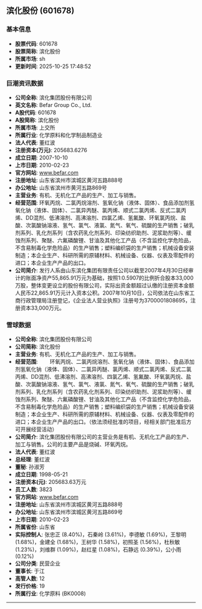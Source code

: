 ## 滨化股份 (601678)

### 基本信息

- **股票代码**: 601678
- **股票简称**: 滨化股份
- **所属市场**: sh
- **更新时间**: 2025-10-25 17:48:52

### 巨潮资讯数据

- **公司全称**: 滨化集团股份有限公司
- **英文名称**: Befar Group Co., Ltd.
- **A股代码**: 601678
- **A股简称**: 滨化股份
- **所属市场**: 上交所
- **所属行业**: 化学原料和化学制品制造业
- **法人代表**: 董红波
- **注册资本(万元)**: 205683.6276
- **成立日期**: 2007-10-10
- **上市日期**: 2010-02-23
- **官方网站**: www.befar.com
- **注册地址**: 山东省滨州市滨城区黄河五路888号
- **办公地址**: 山东省滨州市黄河五路869号
- **主营业务**: 有机、无机化工产品的生产、加工与销售。
- **经营范围**: 环氧丙烷、二氯丙烷溶剂、氢氧化钠（液体、固体）、食品添加剂氢氧化钠（液体、固体）、二氯异丙醚、氯丙烯、顺式二氯丙烯、反式二氯丙烯、DD混剂、低沸溶剂、高沸溶剂、四氯乙烯、氢氟酸、环氧氯丙烷、盐酸、次氯酸钠溶液、氢气、氯气、液氯、氮气、氧气、硫酸的生产销售；破乳剂系列、乳化剂系列（含农药乳化剂系列、印染纺织助剂、泥浆助剂等）、缓蚀剂系列、聚醚、六氟磷酸锂、甘油及其他化工产品（不含监控化学危险品，不含易制毒化学危险品）的生产销售；塑料编织袋的生产销售；机械设备安装制造；本企业生产、科研所需的原辅材料、机械设备、仪器、仪表及零配件的进口；本企业生产产品的出口。
- **公司简介**: 发行人系由山东滨化集团有限责任公司以截至2007年4月30日经审计的账面净资产55,865.91万元为基础，按照1:0.5907的比例折合股本33,000万股，整体变更设立的股份有限公司，实际出资金额超过认缴的注册资本金额人民币22,865.91万元计入资本公积。2007年10月10日，公司依法在山东省工商行政管理局注册登记，《企业法人营业执照》注册号为3700001808695，注册资本33,000万元。

### 雪球数据

- **公司全称**: 滨化集团股份有限公司
- **公司简称**: 滨化股份
- **主营业务**: 有机、无机化工产品的生产、加工与销售。
- **经营范围**: 　　环氧丙烷、二氯丙烷溶剂、氢氧化钠（液体、固体）、食品添加剂氢氧化钠（液体、固体）、二氯异丙醚、氯丙烯、顺式二氯丙烯、反式二氯丙烯、DD混剂、低沸溶剂、高沸溶剂、四氯乙烯、氢氟酸、环氧氯丙烷、盐酸、次氯酸钠溶液、氢气、氯气、液氯、氮气、氧气、硫酸的生产销售；破乳剂系列、乳化剂系列（含农药乳化剂系列、印染纺织助剂、泥浆助剂等）、缓蚀剂系列、聚醚、六氟磷酸锂、甘油及其他化工产品（不含监控化学危险品，不含易制毒化学危险品）的生产销售；塑料编织袋的生产销售；机械设备安装制造；本企业生产、科研所需的原辅材料、机械设备、仪器、仪表及零配件的进口；本企业生产产品的出口。（依法须经批准的项目，经相关部门批准后方可开展经营活动）
- **公司简介**: 滨化集团股份有限公司的主营业务是有机、无机化工产品的生产、加工与销售。公司的主要产品是烧碱、环氧丙烷。
- **法人代表**: 董红波
- **总经理**: 董红波
- **董秘**: 孙淑芳
- **成立日期**: 1998-05-21
- **注册资本(元)**: 205683.63万元
- **员工人数**: 3823
- **官方网站**: www.befar.com
- **注册地址**: 山东省滨州市滨城区黄河五路888号
- **办公地址**: 山东省滨州市滨城区黄河五路869号
- **上市日期**: 2010-02-23
- **所属省份**: 山东省
- **实际控制人**: 张忠正 (8.40%)，石秦岭 (3.61%)，李德敏 (1.69%)，王黎明 (1.68%)，金建全 (1.68%)，王树华 (1.58%)，初照圣 (1.56%)，杜秋敏 (1.23%)，刘维群 (1.09%)，赵红星 (1.08%)，石静远 (0.39%)，公小雨 (0.12%)
- **公司分类**: 民营企业
- **董事长**: 于江
- **高管人数**: 12
- **发行价格**: 19
- **所属行业**: 化学原料 (BK0008)

---